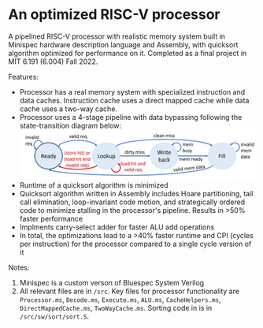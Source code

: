 # An optimized RISC-V processor
A pipelined RISC-V processor with realistic memory system built in Minispec hardware description language and Assembly, with quicksort algorithm optimized for performance on it. Completed as a final project in MIT 6.191 (6.004) Fall 2022. 

Features:
* Processor has a real memory system with specialized instruction and data caches. Instruction cache uses a direct mapped cache while data cache uses a two-way cache. 
* Processor uses a 4-stage pipeline with data bypassing following the state-transition diagram below:
![State-transition diagram of pipelined processor](./img/pipeline_diagram.png)
* Runtime of a quicksort algorithm is minimized
* Quicksort algorithm written in Assembly includes Hoare partitioning, tail call elimination, loop-invariant code motion, and strategically ordered code to minimize stalling in the processor's pipeline. Results in >50% faster performance
* Implments carry-select adder for faster ALU add operations
* In total, the optimizations lead to a >40% faster runtime and CPI (cycles per instruction) for the processor compared to a single cycle version of it

Notes:
1. Minispec is a custom verson of Bluespec System Verilog
2. All relevant files are in `/src`. Key files for processor functionality are `Processor.ms`, `Decode.ms`, `Execute.ms`, `ALU.ms`, `CacheHelpers.ms`, `DirectMappedCache.ms`, `TwoWayCache.ms`. Sorting code in is in `/src/sw/sort/sort.S`.
